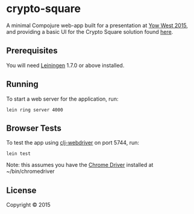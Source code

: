 # crypto-square

A minimal Compojure web-app built for a presentation at [Yow West 2015][1], and providing a basic UI for the Crypto Square solution found [here][3].

## Prerequisites

You will need [Leiningen][2] 1.7.0 or above installed.

## Running

To start a web server for the application, run:

    lein ring server 4000

## Browser Tests

To test the app using [clj-webdriver][4] on port 5744, run:

    lein test

Note: this assumes you have the [Chrome Driver][5] installed at ~/bin/chromedriver

## License

Copyright © 2015

[1]: https://a.confui.com/-LsHgG00I
[2]: https://github.com/technomancy/leiningen
[3]: http://garajeando.blogspot.com.au/2015/05/exercism-crypto-square-in-clojure.html
[4]: https://github.com/semperos/clj-webdriver
[5]: https://sites.google.com/a/chromium.org/chromedriver/